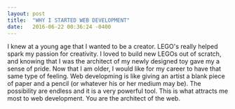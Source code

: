 ```yaml
---
layout: post
title:  "WHY I STARTED WEB DEVELOPMENT"
date:   2016-06-22 00:36:24 -0400
---
```



I knew at a young age that I wanted to be a creator. LEGO's really helped spark my passion for creativity. I loved to build new LEGOs out of scratch, and knowing that I was the architect of my newly designed toy gave my a sense of pride. Now that I am older, I would like for my career to have that same type of feeling. Web developming is like giving an artist a blank piece of paper and a pencil (or whatever his or her medium may be). The possibility are endless and it is a very powerful tool. This is what attracts me most to web development. You are the architect of the web.
